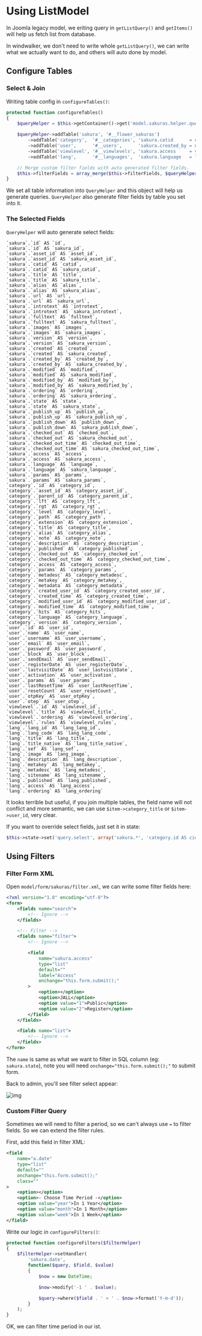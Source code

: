 # Using ListModel

In Joomla legacy model, we eriting query in `getListQuery()` and `getItems()` will help us fetch list from database.

In windwalker, we don't need to write whole `getListQuery()`, we can write what we actually want to do, and others will auto
done by model.

## Configure Tables

### Select & Join

Writing table config in `configureTables()`:

``` php
protected function configureTables()
{
    $queryHelper = $this->getContainer()->get('model.sakuras.helper.query', Container::FORCE_NEW);

    $queryHelper->addTable('sakura', '#__flower_sakuras')
        ->addTable('category',  '#__categories', 'sakura.catid      = category.id')
        ->addTable('user',      '#__users',      'sakura.created_by = user.id')
        ->addTable('viewlevel', '#__viewlevels', 'sakura.access     = viewlevel.id')
        ->addTable('lang',      '#__languages',  'sakura.language   = lang.lang_code');

    // Merge custom filter fields with auto generated filter fields.
    $this->filterFields = array_merge($this->filterFields, $queryHelper->getFilterFields());
}
```

We set all table information into `QueryHelper` and this object will help us generate queries.
`QueryHelper` also generate filter fields by table you set into it.

### The Selected Fields

`QueryHelper` will auto generate select fields:

```
`sakura`.`id` AS `id`,
`sakura`.`id` AS `sakura_id`,
`sakura`.`asset_id` AS `asset_id`,
`sakura`.`asset_id` AS `sakura_asset_id`,
`sakura`.`catid` AS `catid`,
`sakura`.`catid` AS `sakura_catid`,
`sakura`.`title` AS `title`,
`sakura`.`title` AS `sakura_title`,
`sakura`.`alias` AS `alias`,
`sakura`.`alias` AS `sakura_alias`,
`sakura`.`url` AS `url`,
`sakura`.`url` AS `sakura_url`,
`sakura`.`introtext` AS `introtext`,
`sakura`.`introtext` AS `sakura_introtext`,
`sakura`.`fulltext` AS `fulltext`,
`sakura`.`fulltext` AS `sakura_fulltext`,
`sakura`.`images` AS `images`,
`sakura`.`images` AS `sakura_images`,
`sakura`.`version` AS `version`,
`sakura`.`version` AS `sakura_version`,
`sakura`.`created` AS `created`,
`sakura`.`created` AS `sakura_created`,
`sakura`.`created_by` AS `created_by`,
`sakura`.`created_by` AS `sakura_created_by`,
`sakura`.`modified` AS `modified`,
`sakura`.`modified` AS `sakura_modified`,
`sakura`.`modified_by` AS `modified_by`,
`sakura`.`modified_by` AS `sakura_modified_by`,
`sakura`.`ordering` AS `ordering`,
`sakura`.`ordering` AS `sakura_ordering`,
`sakura`.`state` AS `state`,
`sakura`.`state` AS `sakura_state`,
`sakura`.`publish_up` AS `publish_up`,
`sakura`.`publish_up` AS `sakura_publish_up`,
`sakura`.`publish_down` AS `publish_down`,
`sakura`.`publish_down` AS `sakura_publish_down`,
`sakura`.`checked_out` AS `checked_out`,
`sakura`.`checked_out` AS `sakura_checked_out`,
`sakura`.`checked_out_time` AS `checked_out_time`,
`sakura`.`checked_out_time` AS `sakura_checked_out_time`,
`sakura`.`access` AS `access`,
`sakura`.`access` AS `sakura_access`,
`sakura`.`language` AS `language`,
`sakura`.`language` AS `sakura_language`,
`sakura`.`params` AS `params`,
`sakura`.`params` AS `sakura_params`,
`category`.`id` AS `category_id`,
`category`.`asset_id` AS `category_asset_id`,
`category`.`parent_id` AS `category_parent_id`,
`category`.`lft` AS `category_lft`,
`category`.`rgt` AS `category_rgt`,
`category`.`level` AS `category_level`,
`category`.`path` AS `category_path`,
`category`.`extension` AS `category_extension`,
`category`.`title` AS `category_title`,
`category`.`alias` AS `category_alias`,
`category`.`note` AS `category_note`,
`category`.`description` AS `category_description`,
`category`.`published` AS `category_published`,
`category`.`checked_out` AS `category_checked_out`,
`category`.`checked_out_time` AS `category_checked_out_time`,
`category`.`access` AS `category_access`,
`category`.`params` AS `category_params`,
`category`.`metadesc` AS `category_metadesc`,
`category`.`metakey` AS `category_metakey`,
`category`.`metadata` AS `category_metadata`,
`category`.`created_user_id` AS `category_created_user_id`,
`category`.`created_time` AS `category_created_time`,
`category`.`modified_user_id` AS `category_modified_user_id`,
`category`.`modified_time` AS `category_modified_time`,
`category`.`hits` AS `category_hits`,
`category`.`language` AS `category_language`,
`category`.`version` AS `category_version`,
`user`.`id` AS `user_id`,
`user`.`name` AS `user_name`,
`user`.`username` AS `user_username`,
`user`.`email` AS `user_email`,
`user`.`password` AS `user_password`,
`user`.`block` AS `user_block`,
`user`.`sendEmail` AS `user_sendEmail`,
`user`.`registerDate` AS `user_registerDate`,
`user`.`lastvisitDate` AS `user_lastvisitDate`,
`user`.`activation` AS `user_activation`,
`user`.`params` AS `user_params`,
`user`.`lastResetTime` AS `user_lastResetTime`,
`user`.`resetCount` AS `user_resetCount`,
`user`.`otpKey` AS `user_otpKey`,
`user`.`otep` AS `user_otep`,
`viewlevel`.`id` AS `viewlevel_id`,
`viewlevel`.`title` AS `viewlevel_title`,
`viewlevel`.`ordering` AS `viewlevel_ordering`,
`viewlevel`.`rules` AS `viewlevel_rules`,
`lang`.`lang_id` AS `lang_lang_id`,
`lang`.`lang_code` AS `lang_lang_code`,
`lang`.`title` AS `lang_title`,
`lang`.`title_native` AS `lang_title_native`,
`lang`.`sef` AS `lang_sef`,
`lang`.`image` AS `lang_image`,
`lang`.`description` AS `lang_description`,
`lang`.`metakey` AS `lang_metakey`,
`lang`.`metadesc` AS `lang_metadesc`,
`lang`.`sitename` AS `lang_sitename`,
`lang`.`published` AS `lang_published`,
`lang`.`access` AS `lang_access`,
`lang`.`ordering` AS `lang_ordering`
```

It looks terrible but useful, if you join multiple tables, the field name will not conflict and more semantic,
we can use `$item->category_title` or `$item->user_id`, very clear.

If you want to override select fields, just set it in state:

``` php
$this->state->set('query.select', array('sakura.*', 'category.id AS cid'));
```

## Using Filters

### Filter Form XML

Open `model/form/sakuras/filter.xml`, we can write some filter fields here:

``` xml
<?xml version="1.0" encoding="utf-8"?>
<form>
	<fields name="search">
		<!-- Ignore -->
	</fields>

	<!-- Filter -->
	<fields name="filter">
		<!-- Ignore -->

		<field
            name="sakura.access"
            type="list"
            default=""
            label="Access"
            onchange="this.form.submit();"
        >
            <option></option>
            <option>JALL</option>
            <option value="1">Public</option>
            <option value="2">Register</option>
        </field>
	</fields>

	<fields name="list">
		<!-- Ignore -->
	</fields>
</form>
```

The `name` is same as what we want to filter in SQL column (eg: `sakura.state`), note you will need `onchange="this.form.submit();"` to submit form.

Back to admin, you'll see filter select appear:

![img](http://cl.ly/Uk3p/140331-0012.jpg)

### Custom Filter Query

Sometimes we will need to filter a period, so we can't always use `=` to filter fields. So we can extend the filter rules.

First, add this field in filter XML:

``` xml
<field
    name="a.date"
    type="list"
    default=""
    onchange="this.form.submit();"
    class=""
>
    <option></option>
    <option>- Choose Time Period -</option>
    <option value="year">In 1 Year</option>
    <option value="month">In 1 Month</option>
    <option value="week">In 1 Week</option>
</field>
```

Write our logic in `configureFilters()`:

``` php
protected function configureFilters($filterHelper)
{
    $filterHelper->setHandler(
        'sakura.date',
        function($query, $field, $value)
        {
            $now = new DateTime;

            $now->modify('-1 ' . $value);

            $query->where($field . ' > ' . $now->format('Y-m-d'));
        }
    );
}
```

OK, we can filter time period in our ist.
